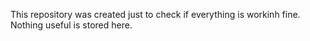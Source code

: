 This repository was created just to check if everything is workinh fine.
Nothing useful is stored here.
